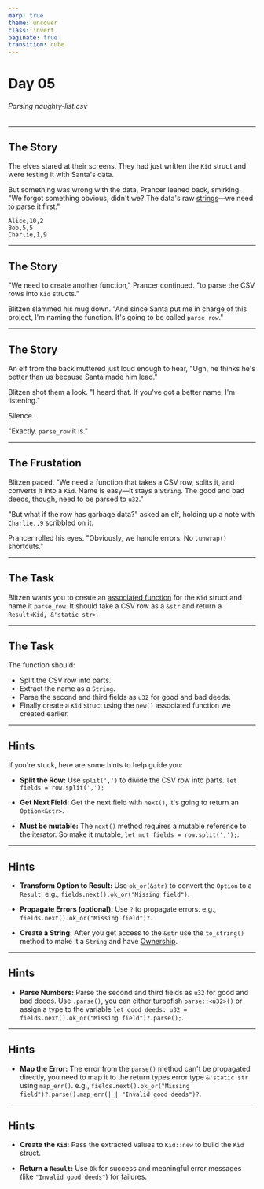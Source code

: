 ```yaml
---
marp: true
theme: uncover
class: invert
paginate: true
transition: cube
---
```


# Day 05

###### Parsing naughty-list.csv

---

## The Story

The elves stared at their screens. They had just written the `Kid` struct and were testing it with Santa's data.

But something was wrong with the data, Prancer leaned back, smirking. "We forgot something obvious, didn't we? The data's raw [strings](https://www.rustfinity.com/learn/rust/ownership/strings-and-slices)—we need to parse it first."

```
Alice,10,2
Bob,5,5
Charlie,1,9
```

---

## The Story

"We need to create another function," Prancer continued. "to parse the CSV rows into `Kid` structs."

Blitzen slammed his mug down. "And since Santa put me in charge of this project, I'm naming the function. It's going to be called `parse_row`."

---

## The Story

An elf from the back muttered just loud enough to hear, "Ugh, he thinks he's better than us because Santa made him lead."

Blitzen shot them a look. "I heard that. If you've got a better name, I'm listening."

Silence.

"Exactly. `parse_row` it is."

---

## The Frustation

Blitzen paced. "We need a function that takes a CSV row, splits it, and converts it into a `Kid`. Name is easy—it stays a `String`. The good and bad deeds, though, need to be parsed to `u32`."

"But what if the row has garbage data?" asked an elf, holding up a note with `Charlie,,9` scribbled on it.

Prancer rolled his eyes. "Obviously, we handle errors. No `.unwrap()` shortcuts."

---

## The Task

Blitzen wants you to create an [associated function](https://www.rustfinity.com/learn/rust/structs/implementing-methods#associated-functions) for the `Kid` struct and name it `parse_row`. It should take a CSV row as a `&str` and return a `Result<Kid, &'static str>`.

---

## The Task

The function should:

- Split the CSV row into parts.
- Extract the name as a `String`.
- Parse the second and third fields as `u32` for good and bad deeds.
- Finally create a `Kid` struct using the `new()` associated function we created earlier.

---

## Hints

If you're stuck, here are some hints to help guide you:

- **Split the Row:** Use `split(',')` to divide the CSV row into parts. `let fields = row.split(',');`

- **Get Next Field:** Get the next field with `next()`, it's going to return an `Option<&str>`.

- **Must be mutable:** The `next()` method requires a mutable reference to the iterator. So make it mutable, `let mut fields = row.split(',');`.

---

## Hints

- **Transform Option to Result:** Use `ok_or(&str)` to convert the `Option` to a `Result`. e.g., `fields.next().ok_or("Missing field")`.

- **Propagate Errors (optional):** Use `?` to propagate errors. e.g., `fields.next().ok_or("Missing field")?`.

- **Create a String:** After you get access to the `&str` use the `to_string()` method to make it a `String` and have [Ownership](https://www.rustfinity.com/learn/rust/ownership).

---

## Hints

- **Parse Numbers:** Parse the second and third fields as `u32` for good and bad deeds. Use `.parse()`, you can either turbofish `parse::<u32>()` or assign a type to the variable `let good_deeds: u32 = fields.next().ok_or("Missing field")?.parse();`.

---

## Hints

- **Map the Error:** The error from the `parse()` method can't be propagated directly, you need to map it to the return types error type `&'static str` using `map_err()`. e.g., `fields.next().ok_or("Missing field")?.parse().map_err(|_| "Invalid good deeds")?`.

---

## Hints

- **Create the `Kid`:** Pass the extracted values to `Kid::new` to build the `Kid` struct.

- **Return a `Result`:** Use `Ok` for success and meaningful error messages (like `"Invalid good deeds"`) for failures.
